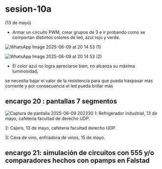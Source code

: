 # sesion-10a
(13 de mayo)

- Armar un circuito PWM, crear grupos de 3 e ir probando como se comportan distintos colores de led, azul
rojo y verde.

![WhatsApp Image 2025-06-09 at 20 14 53 (1)](https://github.com/user-attachments/assets/20bf0083-efb2-4b3f-aecc-6939265e4484)

![WhatsApp Image 2025-06-09 at 20 14 53 (2)](https://github.com/user-attachments/assets/cb5676f4-3252-4770-bfc3-37309cf2703f)

- El color azul no logra apreciarse bien, no alcanza su máxima luminosidad, 

se necesita bajar el valor de la resistencia para que pueda traspasar más corriente y por consecuencia el led pueda brillar más

## encargo 20 : pantallas 7 segmentos
![Captura de pantalla 2025-06-09 202230](https://github.com/user-attachments/assets/402bc619-6d2a-49fd-9b1e-498bf9aca211)
1: Refrigerador industrial, 13 de mayo, cafetería facultad de derecho UDP.

2: Cajero, 13 de mayo, cafetería facultad derecho UDP.

3: Cava de vino, enfriadora de vinos, 15 de mayo.

## encargo 21: simulación de circuitos con 555 y/o comparadores hechos con opamps en Falstad

  
